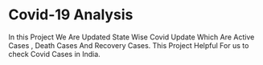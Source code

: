# Covid-19 Analysis


In this Project We Are Updated State Wise Covid Update  Which Are Active Cases , Death Cases And Recovery Cases. This Project Helpful For us to check Covid Cases in India.

